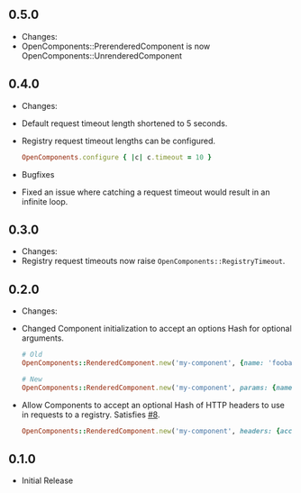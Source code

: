 ## 0.5.0
 * Changes:
  * OpenComponents::PrerenderedComponent is now OpenComponents::UnrenderedComponent

## 0.4.0
 * Changes:
  * Default request timeout length shortened to 5 seconds.
  * Registry request timeout lengths can be configured.
    ```ruby
    OpenComponents.configure { |c| c.timeout = 10 }
    ```

 * Bugfixes
  * Fixed an issue where catching a request timeout would result in an infinite
    loop.

## 0.3.0
 * Changes:
  * Registry request timeouts now raise `OpenComponents::RegistryTimeout`.

## 0.2.0
 * Changes:
  * Changed Component initialization to accept an options Hash for
    optional arguments.
    
    ```ruby
    # Old
    OpenComponents::RenderedComponent.new('my-component', {name: 'foobar'})
    
    # New
    OpenComponents::RenderedComponent.new('my-component', params: {name: 'foobar'})
    ```
  * Allow Components to accept an optional Hash of HTTP headers to use in
    requests to a registry. Satisfies
    [#8](https://github.com/opentable/ruby-oc/issues/8).
    
    ```ruby
    OpenComponents::RenderedComponent.new('my-component', headers: {accept_language: 'emoji'})
    ```

## 0.1.0
 * Initial Release
